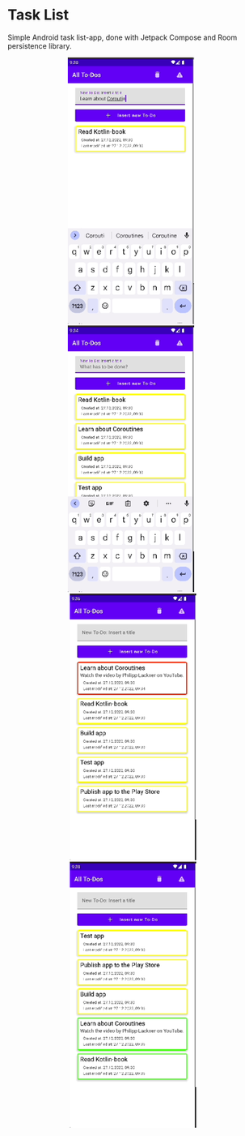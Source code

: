 # Task List

Simple Android task list-app, done with Jetpack Compose and Room persistence library.

<div style="text-align: center">
  <img src="./images/image_1.gif" alt="screenshot 1" width="250" />&nbsp;&nbsp;&nbsp;&nbsp; 
  <img src="./images/image_2.gif" alt="screenshot 2" width="250" />&nbsp;&nbsp;&nbsp;&nbsp;  
  <img src="./images/image_3.gif" alt="screenshot 3" width="250" />&nbsp;&nbsp;
  <img src="./images/image_4.gif" alt="screenshot 4" width="250" />&nbsp;&nbsp;
</div>


